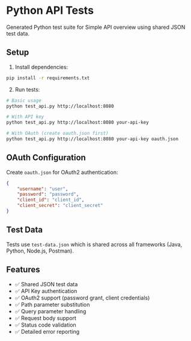 # Python API Tests

Generated Python test suite for Simple API overview using shared JSON test data.

## Setup

1. Install dependencies:
```bash
pip install -r requirements.txt
```

2. Run tests:
```bash
# Basic usage
python test_api.py http://localhost:8080

# With API key
python test_api.py http://localhost:8080 your-api-key

# With OAuth (create oauth.json first)
python test_api.py http://localhost:8080 your-api-key oauth.json
```

## OAuth Configuration

Create `oauth.json` for OAuth2 authentication:
```json
{
    "username": "user",
    "password": "password",
    "client_id": "client_id",
    "client_secret": "client_secret"
}
```

## Test Data

Tests use `test-data.json` which is shared across all frameworks (Java, Python, Node.js, Postman).

## Features

- ✅ Shared JSON test data
- ✅ API Key authentication
- ✅ OAuth2 support (password grant, client credentials)
- ✅ Path parameter substitution
- ✅ Query parameter handling
- ✅ Request body support
- ✅ Status code validation
- ✅ Detailed error reporting
